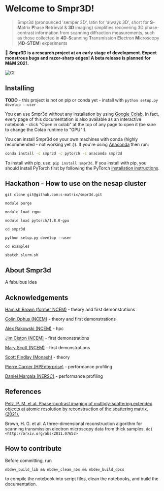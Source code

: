 # Welcome to Smpr3D!
> Smpr3d (pronounced 'semper 3D', latin for 'always 3D', short for **S**-**M**atrix **P**hase **R**etrieval & **3D** imaging) simplifies recovering 3D phase-contrast information from scanning diffraction measurements, such as those collected in **4D**-**S**canning **T**ransmission **E**lectron **M**icroscopy (**4D-STEM**) experiments


🚨 **Smpr3D is a research project at an early stage of
development. Expect monstrous bugs and razor-sharp edges! A beta release is planned for M&M 2021.**

![CI](https://github.com/s-matrix/smpr3d/workflows/CI/badge.svg)

## Installing


**TODO** - this project is not on pip or conda yet - install with `python setup.py develop --user`

You can use Smpr3d without any installation by using [Google Colab](https://colab.research.google.com/). In fact, every page of this documentation is also available as an interactive notebook - click "Open in colab" at the top of any page to open it (be sure to change the Colab runtime to "GPU"!).

You can install Smpr3d on your own machines with conda (highly recommended - not working yet :)). If you're using [Anaconda](https://www.anaconda.com/products/individual) then run:
```bash
conda install -c smpr3d -c pytorch -c anaconda smpr3d 
```

To install with pip, use: `pip install smpr3d`. If you install with pip, you should install PyTorch first by following the PyTorch [installation instructions](https://pytorch.org/get-started/locally/).

## Hackathon - How to use on the nesap cluster 

`git clone git@github.com:s-matrix/smpr3d.git`

`module purge`

`module load cgpu`

`module load pytorch/1.8.0-gpu`

`cd smpr3d`

`python setup.py develop --user`

`cd examples`

`sbatch slurm.sh`

## About Smpr3d

A fabulous idea

## Acknowledgements

[Hamish Brown (former NCEM)](https://github.com/HamishGBrown) - theory and first demonstrations

[Colin Ophus (NCEM)](https://github.com/cophus) - theory and first demonstrations

[Alex Rakowski (NCEM)](https://github.com/alex-rakowski) - hpc

[Jim Ciston (NCEM)](https://foundry.lbl.gov/about/staff/jim-ciston/) - first demonstrations

[Mary Scott (NCEM)](https://github.com/orgs/ScottLabUCB/) - first demonstrations

[Scott Findlay (Monash)](https://research.monash.edu/en/persons/scott-findlay) - theory

[Pierre Carrier (HPEnterprise)](https://github.com/PierreCarrier) - performance profiling 

[Daniel Margala (NERSC)](https://github.com/dmargala) - performance profiling

## References

[Pelz, P. M. et al. Phase-contrast imaging of multiply-scattering extended objects at atomic resolution by reconstruction of the scattering matrix. (2021).](https://journals.aps.org/prresearch/abstract/10.1103/PhysRevResearch.3.023159)

Brown, H. G. et al. A three-dimensional reconstruction algorithm for scanning transmission electron microscopy data from thick samples. `doi <http://arxiv.org/abs/2011.07652>`

## How to contribute

Before committing, run

`nbdev_build_lib && nbdev_clean_nbs && nbdev_build_docs`

to compile the notebook into script files, clean the notebooks, and build the documentation.



